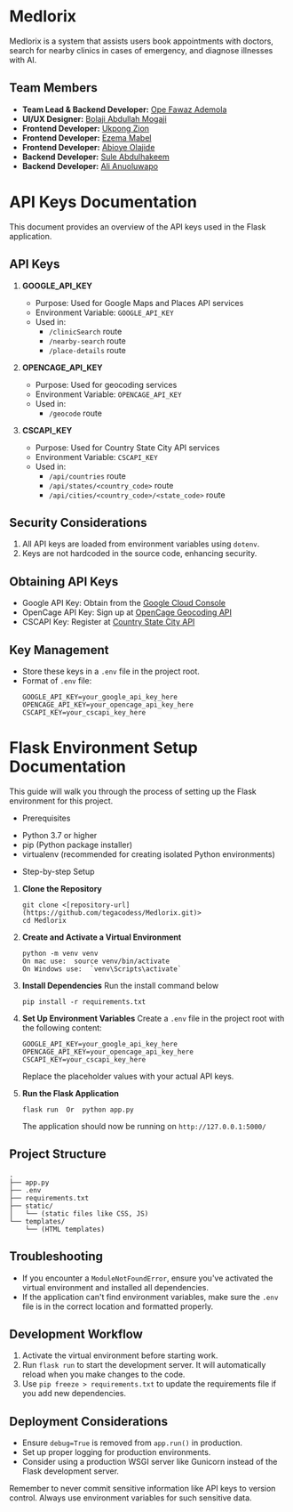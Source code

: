 # Medlorix


Medlorix is a system that assists users book appointments with doctors, search for nearby clinics in cases of emergency, and diagnose illnesses with AI.

## Team Members
- **Team Lead & Backend Developer:** [Ope Fawaz Ademola](https://github.com/Hamfit) 
- **UI/UX Designer:** [Bolaji Abdullah Mogaji](https://github.com/Mogaji-Bolaji-Abdullah)
- **Frontend Developer:** [Ukpong Zion](https://github.com/tegacodess)
- **Frontend Developer:** [Ezema Mabel](https://github.com/Maiybel)
- **Frontend Developer:** [Abioye Olajide](https://github.com/Olajcodes)
- **Backend Developer:** [Sule Abdulhakeem](https://github.com/Hakimziyech18)
- **Backend Developer:** [Ali Anuoluwapo](https://github.com/Anuoluwapo25)

# API Keys Documentation

This document provides an overview of the API keys used in the Flask application.

## API Keys

1. **GOOGLE_API_KEY**
   - Purpose: Used for Google Maps and Places API services
   - Environment Variable: `GOOGLE_API_KEY`
   - Used in:
     - `/clinicSearch` route
     - `/nearby-search` route
     - `/place-details` route

2. **OPENCAGE_API_KEY**
   - Purpose: Used for geocoding services
   - Environment Variable: `OPENCAGE_API_KEY`
   - Used in:
     - `/geocode` route

3. **CSCAPI_KEY**
   - Purpose: Used for Country State City API services
   - Environment Variable: `CSCAPI_KEY`
   - Used in:
     - `/api/countries` route
     - `/api/states/<country_code>` route
     - `/api/cities/<country_code>/<state_code>` route

## Security Considerations

1. All API keys are loaded from environment variables using `dotenv`.
2. Keys are not hardcoded in the source code, enhancing security.

## Obtaining API Keys

- Google API Key: Obtain from the [Google Cloud Console](https://console.cloud.google.com/)
- OpenCage API Key: Sign up at [OpenCage Geocoding API](https://opencagedata.com/)
- CSCAPI Key: Register at [Country State City API](https://countrystatecity.in/)

## Key Management

- Store these keys in a `.env` file in the project root.
- Format of `.env` file:
  ```
  GOOGLE_API_KEY=your_google_api_key_here
  OPENCAGE_API_KEY=your_opencage_api_key_here
  CSCAPI_KEY=your_cscapi_key_here
  ```

# Flask Environment Setup Documentation

This guide will walk you through the process of setting up the Flask environment for this project.

* Prerequisites

- Python 3.7 or higher
- pip (Python package installer)
- virtualenv (recommended for creating isolated Python environments)

* Step-by-step Setup

1. **Clone the Repository**
   ```
   git clone <[repository-url](https://github.com/tegacodess/Medlorix.git)>
   cd Medlorix
   ```

2. **Create and Activate a Virtual Environment**
   ```
   python -m venv venv
   On mac use:  source venv/bin/activate  
   On Windows use:  `venv\Scripts\activate`
   ```

3. **Install Dependencies**
    Run the install command below
   ```
   pip install -r requirements.txt
   ```

4. **Set Up Environment Variables**
   Create a `.env` file in the project root with the following content:
   ```
   GOOGLE_API_KEY=your_google_api_key_here
   OPENCAGE_API_KEY=your_opencage_api_key_here
   CSCAPI_KEY=your_cscapi_key_here
   ```
   Replace the placeholder values with your actual API keys.

5. **Run the Flask Application**
   ```
   flask run  Or  python app.py
   ```

   The application should now be running on `http://127.0.0.1:5000/`

## Project Structure

```
.
├── app.py
├── .env
├── requirements.txt
├── static/
│   └── (static files like CSS, JS)
└── templates/
    └── (HTML templates)
```

## Troubleshooting

- If you encounter a `ModuleNotFoundError`, ensure you've activated the virtual environment and installed all dependencies.
- If the application can't find environment variables, make sure the `.env` file is in the correct location and formatted properly.

## Development Workflow

1. Activate the virtual environment before starting work.
2. Run `flask run` to start the development server. It will automatically reload when you make changes to the code.
3. Use `pip freeze > requirements.txt` to update the requirements file if you add new dependencies.

## Deployment Considerations

- Ensure `debug=True` is removed from `app.run()` in production.
- Set up proper logging for production environments.
- Consider using a production WSGI server like Gunicorn instead of the Flask development server.

Remember to never commit sensitive information like API keys to version control. Always use environment variables for such sensitive data.



